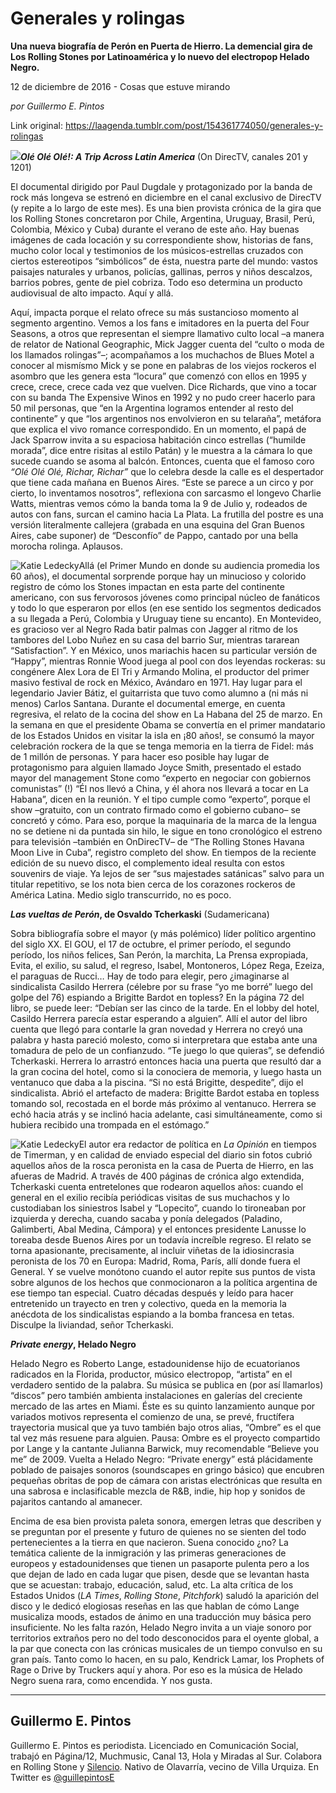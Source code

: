 # Generales y rolingas

**Una nueva biografía de Perón en Puerta de Hierro. La demencial gira de Los Rolling Stones por Latinoamérica y lo nuevo del electropop Helado Negro.**

12 de diciembre de 2016 - Cosas que estuve mirando

_por Guillermo E. Pintos_

Link original: https://laagenda.tumblr.com/post/154361774050/generales-y-rolingas

![](https://64.media.tumblr.com/3e650e3c56e46e995d0dd67f9c205421/tumblr_inline_pjzveweVoZ1t6q87u_500.jpg)***Olé Olé Olé!: A Trip Across Latin America*** (On DirecTV, canales 201 y 1201)

El documental dirigido por Paul Dugdale y protagonizado por la banda de rock más longeva se estrenó en diciembre en el canal exclusivo de DirecTV (y repite a lo largo de este mes). Es una bien provista crónica de la gira que los Rolling Stones concretaron por Chile, Argentina, Uruguay, Brasil, Perú, Colombia, México y Cuba) durante el verano de este año. Hay buenas imágenes de cada locación y su correspondiente show, historias de fans, mucho color local y testimonios de los músicos-estrellas cruzados con ciertos estereotipos “simbólicos” de ésta, nuestra parte del mundo: vastos paisajes naturales y urbanos, policías, gallinas, perros y niños descalzos, barrios pobres, gente de piel cobriza. Todo eso determina un producto audiovisual de alto impacto. Aquí y allá. 

Aquí, impacta porque el relato ofrece su más sustancioso momento al segmento argentino. Vemos a los fans e imitadores en la puerta del Four Seasons, a otros que representan el siempre llamativo culto local –a manera de relator de National Geographic, Mick Jagger cuenta del “culto o moda de los llamados rolingas”–; acompañamos a los muchachos de Blues Motel a conocer al mismísmo Mick y se pone en palabras de los viejos rockeros el asombro que les genera esta “locura” que comenzó con ellos en 1995 y crece, crece, crece cada vez que vuelven. Dice Richards, que vino a tocar con su banda The Expensive Winos en 1992 y no pudo creer hacerlo para 50 mil personas, que “en la Argentina logramos entender al resto del continente” y que “los argentinos nos envolvieron en su telaraña”, metáfora que explica el vivo romance correspondido. En un momento, el papá de Jack Sparrow invita a su espaciosa habitación cinco estrellas (“humilde morada”, dice entre risitas al estilo Patán) y le muestra a la cámara lo que sucede cuando se asoma al balcón. Entonces, cuenta que el famoso coro *“Olé Olé Olé, Richar, Richar”* que lo celebra desde la calle es el despertador que tiene cada mañana en Buenos Aires. “Este se parece a un circo y por cierto, lo inventamos nosotros”, reflexiona con sarcasmo el longevo Charlie Watts, mientras vemos cómo la banda toma la 9 de Julio y, rodeados de autos con fans, surcan el camino hacia La Plata. La frutilla del postre es una versión literalmente callejera (grabada en una esquina del Gran Buenos Aires, cabe suponer) de “Desconfío” de Pappo, cantado por una bella morocha rolinga. Aplausos.

![Katie Ledecky](https://64.media.tumblr.com/a43b7d4daa8cbc2cbbde1580c3cadf51/tumblr_inline_pjzvex93KV1t6q87u_400.jpg)Allá (el Primer Mundo en donde su audiencia promedia los 60 años), el documental sorprende porque hay un minucioso y colorido registro de cómo los Stones impactan en esta parte del continente americano, con sus fervorosos jóvenes como principal núcleo de fanáticos y todo lo que esperaron por ellos (en ese sentido los segmentos dedicados a su llegada a Perú, Colombia y Uruguay tiene su encanto). En Montevideo, es gracioso ver al Negro Rada batir palmas con Jagger al ritmo de los tambores del Lobo Nuñez en su casa del barrio Sur, mientras tararean “Satisfaction”. Y en México, unos mariachis hacen su particular versión de “Happy”, mientras Ronnie Wood juega al pool con dos leyendas rockeras: su congénere Alex Lora de El Tri y Armando Molina, el productor del primer masivo festival de rock en México, Avándaro en 1971. Hay lugar para el legendario Javier Bátiz, el guitarrista que tuvo como alumno a (ni más ni menos) Carlos Santana. Durante el documental emerge, en cuenta regresiva, el relato de la cocina del show en La Habana del 25 de marzo. En la semana en que el presidente Obama se convertía en el primer mandatario de los Estados Unidos en visitar la isla en ¡80 años!, se consumó la mayor celebración rockera de la que se tenga memoria en la tierra de Fidel: más de 1 millón de personas. Y para hacer eso posible hay lugar de protagonismo para alguien llamado Joyce Smith, presentado el estado mayor del management Stone como “experto en negociar con gobiernos comunistas” (!) “Él nos llevó a China, y él ahora nos llevará a tocar en La Habana”, dicen en la reunión. Y el tipo cumple como “experto”, porque el show –gratuito, con un contrato firmado como el gobierno cubano– se concretó y cómo. Para eso, porque la maquinaria de la marca de la lengua no se detiene ni da puntada sin hilo, le sigue en tono cronológico el estreno para televisión –también en OnDirecTV– de “The Rolling Stones Havana Moon Live in Cuba”, registro completo del show. En tiempos de la reciente edición de su nuevo disco, el complemento ideal resulta con estos souvenirs de viaje. Ya lejos de ser “sus majestades satánicas” salvo para un titular repetitivo, se los nota bien cerca de los corazones rockeros de América Latina. Medio siglo transcurrido, no es poco.

  
***Las vueltas de Perón*, de Osvaldo Tcherkaski** (Sudamericana)

Sobra bibliografía sobre el mayor (y más polémico) líder político argentino del siglo XX. El GOU, el 17 de octubre, el primer período, el segundo período, los niños felices, San Perón, la marchita, La Prensa expropiada, Evita, el exilio, su salud, el regreso, Isabel, Montoneros, López Rega, Ezeiza, el paraguas de Rucci… Hay de todo para elegir, pero ¿imaginarse al sindicalista Casildo Herrera (célebre por su frase “yo me borré” luego del golpe del 76) espiando a Brigitte Bardot en topless? En la página 72 del libro, se puede leer: “Debían ser las cinco de la tarde. En el lobby del hotel, Casildo Herrera parecía estar esperando a alguien”. Allí el autor del libro cuenta que llegó para contarle la gran novedad y Herrera no creyó una palabra y hasta pareció molesto, como si interpretara que estaba ante una tomadura de pelo de un confianzudo. “Te juego lo que quieras”, se defendió Tcherkaski. Herrera lo arrastró entonces hacia una puerta que resultó dar a la gran cocina del hotel, como si la conociera de memoria, y luego hasta un ventanuco que daba a la piscina. “Si no está Brigitte, despedite”, dijo el sindicalista. Abrió el artefacto de madera: Brigitte Bardot estaba en topless tomando sol, recostada en el borde más próximo al ventanuco. Herrera se echó hacia atrás y se inclinó hacia adelante, casi simultáneamente, como si hubiera recibido una trompada en el estómago.” 

![Katie Ledecky](https://64.media.tumblr.com/f3a7972a579021a149ab57299f5aab78/tumblr_inline_pjzvexWiJr1t6q87u_250.jpg)El autor era redactor de política en *La Opinión* en tiempos de Timerman, y en calidad de enviado especial del diario sin fotos cubrió aquellos años de la rosca peronista en la casa de Puerta de Hierro, en las afueras de Madrid. A través de 400 páginas de crónica algo extendida, Tcherkaski cuenta entretelones que rodearon aquellos años: cuando el general en el exilio recibía periódicas visitas de sus muchachos y lo custodiaban los siniestros Isabel y “Lopecito”, cuando lo tironeaban por izquierda y derecha, cuando sacaba y ponía delegados (Paladino, Galimberti, Abal Medina, Cámpora) y el entonces presidente Lanusse lo toreaba desde Buenos Aires por un todavía increíble regreso. El relato se torna apasionante, precisamente, al incluir viñetas de la idiosincrasia peronista de los 70 en Europa: Madrid, Roma, París, allí donde fuera el General. Y se vuelve monótono cuando el autor repite sus puntos de vista sobre algunos de los hechos que conmocionaron a la política argentina de ese tiempo tan especial. Cuatro décadas después y leído para hacer entretenido un trayecto en tren y colectivo, queda en la memoria la anécdota de los sindicalistas espiando a la bomba francesa en tetas. Disculpe la liviandad, señor Tcherkaski.

  
***Private energy*, Helado Negro**

Helado Negro es Roberto Lange, estadounidense hijo de ecuatorianos radicados en la Florida, productor, músico electropop, “artista” en el verdadero sentido de la palabra. Su música se publica en (por así llamarlos) “discos” pero también ambienta instalaciones en galerías del creciente mercado de las artes en Miami. Éste es su quinto lanzamiento aunque por variados motivos representa el comienzo de una, se prevé, fructífera trayectoria musical que ya tuvo también bajo otros alias, “Ombre” es el que tal vez más resuene para alguien. Pausa: Ombre es el proyecto compartido por Lange y la cantante Julianna Barwick, muy recomendable “Believe you me” de 2009. Vuelta a Helado Negro: “Private energy” está plácidamente poblado de paisajes sonoros (soundscapes en gringo básico) que encubren pequeñas obritas de pop de cámara con aristas electrónicas que resulta en una sabrosa e inclasificable mezcla de R&B, indie, hip hop y sonidos de pajaritos cantando al amanecer. 

Encima de esa bien provista paleta sonora, emergen letras que describen y se preguntan por el presente y futuro de quienes no se sienten del todo pertenecientes a la tierra en que nacieron. Suena conocido ¿no? La temática caliente de la inmigración y las primeras generaciones de europeos y estadounidenses que tienen un pasaporte pulenta pero a los que dejan de lado en cada lugar que pisen, desde que se levantan hasta que se acuestan: trabajo, educación, salud, etc. La alta crítica de los Estados Unidos (*LA Times*, *Rolling Stone*, *Pitchfork*) saludó la aparición del disco y le dedicó elogiosas reseñas en las que hablan de cómo Lange musicaliza moods, estados de ánimo en una traducción muy básica pero insuficiente. No les falta razón, Helado Negro invita a un viaje sonoro por territorios extraños pero no del todo desconocidos para el oyente global, a la par que conecta con las crónicas musicales de un tiempo convulso en su gran país. Tanto como lo hacen, en su palo, Kendrick Lamar, los Prophets of Rage o Drive by Truckers aquí y ahora. Por eso es la música de Helado Negro suena rara, como encendida. Y nos gusta.

  




---

Guillermo E. Pintos
-------------------

 Guillermo E. Pintos es periodista. Licenciado en Comunicación Social, trabajó en Página/12, Muchmusic, Canal 13, Hola y Miradas al Sur. Colabora en Rolling Stone y [Silencio](http://www.silencio.com.ar/). Nativo de Olavarría, vecino de Villa Urquiza. En Twitter es [@guillepintosE](https://twitter.com/guillepintose)

